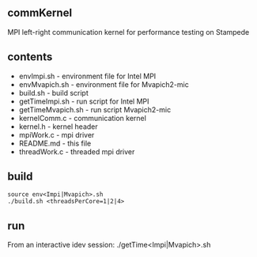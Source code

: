 ## commKernel
MPI left-right communication kernel for performance testing on Stampede

## contents
- envImpi.sh - environment file for Intel MPI
- envMvapich.sh - environment file for Mvapich2-mic
- build.sh - build script 
- getTimeImpi.sh - run script for Intel MPI
- getTimeMvapich.sh - run script Mvapich2-mic
- kernelComm.c - communication kernel
- kernel.h - kernel header
- mpiWork.c - mpi driver
- README.md - this file 
- threadWork.c - threaded mpi driver

## build
    source env<Impi|Mvapich>.sh
    ./build.sh <threadsPerCore=1|2|4>

## run
From an interactive idev session:
    ./getTime<Impi|Mvapich>.sh
